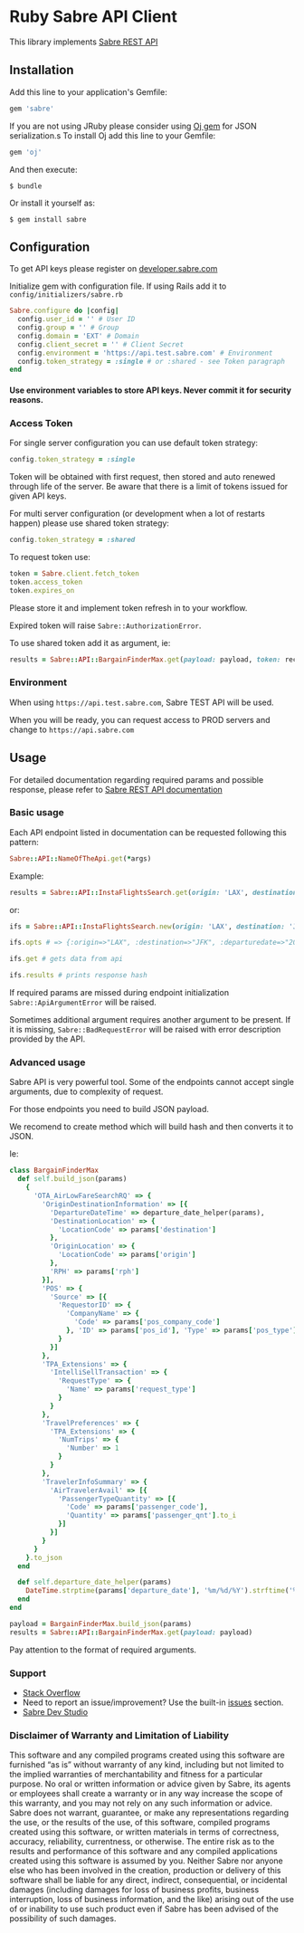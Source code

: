 # Ruby Sabre API Client

This library implements [Sabre REST API](https://developer.sabre.com/docs/read/REST_APIs)

## Installation

Add this line to your application's Gemfile:

```ruby
gem 'sabre'
```

If you are not using JRuby please consider using [Oj gem](https://github.com/ohler55/oj) for JSON serialization.s
To install Oj add this line to your Gemfile:

```ruby
gem 'oj'
```

And then execute:

    $ bundle

Or install it yourself as:

    $ gem install sabre

## Configuration

To get API keys please register on [developer.sabre.com](https://developer.sabre.com/member/register)

Initialize gem with configuration file. If using Rails add it to `config/initializers/sabre.rb`

```ruby
Sabre.configure do |config|
  config.user_id = '' # User ID
  config.group = '' # Group
  config.domain = 'EXT' # Domain
  config.client_secret = '' # Client Secret
  config.environment = 'https://api.test.sabre.com' # Environment
  config.token_strategy = :single # or :shared - see Token paragraph
end
```

#### Use environment variables to store API keys. Never commit it for security reasons.

### Access Token

For single server configuration you can use default token strategy:
```ruby
config.token_strategy = :single
```
Token will be obtained with first request, then stored and auto renewed through life of the server.
Be aware that there is a limit of tokens issued for given API keys.

For multi server configuration (or development when a lot of restarts happen) please
use shared token strategy:
```ruby
config.token_strategy = :shared
```

To request token use:
```ruby
token = Sabre.client.fetch_token
token.access_token
token.expires_on
```
Please store it and implement token refresh in to your workflow.

Expired token will raise `Sabre::AuthorizationError`.

To use shared token add it as argument, ie:
```ruby
results = Sabre::API::BargainFinderMax.get(payload: payload, token: received_access_token)
```

### Environment

When using `https://api.test.sabre.com`, Sabre TEST API will be used.

When you will be ready, you can request access to PROD servers and change to
`https://api.sabre.com`

## Usage

For detailed documentation regarding required params and possible response, please refer to [Sabre REST API documentation](https://developer.sabre.com/docs/read/REST_APIs)

### Basic usage

Each API endpoint listed in documentation can be requested following this pattern:
```ruby
Sabre::API::NameOfTheApi.get(*args)
```

Example:

```ruby
results = Sabre::API::InstaFlightsSearch.get(origin: 'LAX', destination: 'JFK', departuredate: '2015-12-01', returndate: '2015-12-06') # add `token: token_string` if needed
```

or:

```ruby
ifs = Sabre::API::InstaFlightsSearch.new(origin: 'LAX', destination: 'JFK', departuredate: '2015-12-04', returndate: '2015-12-06')

ifs.opts # => {:origin=>"LAX", :destination=>"JFK", :departuredate=>"2015-12-04", :returndate=>"2015-12-06"}

ifs.get # gets data from api

ifs.results # prints response hash
```

If required params are missed during endpoint initialization `Sabre::ApiArgumentError` will be raised.

Sometimes additional argument requires another argument to be present.
If it is missing, `Sabre::BadRequestError` will be raised with error description provided by the API.


### Advanced usage

Sabre API is very powerful tool. Some of the endpoints cannot accept single arguments,
due to complexity of request.

For those endpoints you need to build JSON payload.

We recomend to create method which will build hash and then converts it to JSON.

Ie:
```ruby
class BargainFinderMax
  def self.build_json(params)
    {
      'OTA_AirLowFareSearchRQ' => {
        'OriginDestinationInformation' => [{
          'DepartureDateTime' => departure_date_helper(params),
          'DestinationLocation' => {
            'LocationCode' => params['destination']
          },
          'OriginLocation' => {
            'LocationCode' => params['origin']
          },
          'RPH' => params['rph']
        }],
        'POS' => {
          'Source' => [{
            'RequestorID' => {
              'CompanyName' => {
                'Code' => params['pos_company_code']
              }, 'ID' => params['pos_id'], 'Type' => params['pos_type']
            }
          }]
        },
        'TPA_Extensions' => {
          'IntelliSellTransaction' => {
            'RequestType' => {
              'Name' => params['request_type']
            }
          }
        },
        'TravelPreferences' => {
          'TPA_Extensions' => {
            'NumTrips' => {
              'Number' => 1
            }
          }
        },
        'TravelerInfoSummary' => {
          'AirTravelerAvail' => [{
            'PassengerTypeQuantity' => [{
              'Code' => params['passenger_code'],
              'Quantity' => params['passenger_qnt'].to_i
            }]
          }]
        }
      }
    }.to_json
  end

  def self.departure_date_helper(params)
    DateTime.strptime(params['departure_date'], '%m/%d/%Y').strftime('%FT%T')
  end
end

payload = BargainFinderMax.build_json(params)
results = Sabre::API::BargainFinderMax.get(payload: payload)
```
Pay attention to the format of required arguments.

### Support

- [Stack Overflow](http://stackoverflow.com/questions/tagged/sabre)
- Need to report an issue/improvement? Use the built-in [issues](https://github.com/SabreDevStudio/SACS-Ruby/issues) section.
- [Sabre Dev Studio](https://developer.sabre.com/)

### Disclaimer of Warranty and Limitation of Liability
This software and any compiled programs created using this software are furnished “as is” without warranty of any kind, including but not limited to the implied warranties of merchantability and fitness for a particular purpose. No oral or written information or advice given by Sabre, its agents or employees shall create a warranty or in any way increase the scope of this warranty, and you may not rely on any such information or advice. Sabre does not warrant, guarantee, or make any representations regarding the use, or the results of the use, of this software, compiled programs created using this software, or written materials in terms of correctness, accuracy, reliability, currentness, or otherwise. The entire risk as to the results and performance of this software and any compiled applications created using this software is assumed by you. Neither Sabre nor anyone else who has been involved in the creation, production or delivery of this software shall be liable for any direct, indirect, consequential, or incidental damages (including damages for loss of business profits, business interruption, loss of business information, and the like) arising out of the use of or inability to use such product even if Sabre has been advised of the possibility of such damages.
